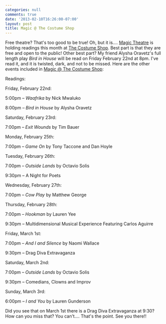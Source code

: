 ```yaml
---
categories: null
comments: true
date: '2013-02-10T16:26:00-07:00'
layout: post
title: Magic @ The Costume Shop
---
```


Free theatre? That's too good to be true! Oh, but it is.... [Magic Theatre](http://magictheatre.org/) is holding readings this month at [The Costume Shop](https://maps.google.com/maps?q=1117+Market+Street+San+Francisco,+CA&ie=UTF-8&hq=&hnear=0x8085809b34dc60c3:0x355635793e574a12,1117+Market+St,+San+Francisco,+CA+94102&gl=us&ei=SzsYUZmQE4TZigLGrIHoBQ&ved=0CDEQ8gEwAA). Best part is that they are free and open to the public! Other best part? My friend Alysha Oravetz's full length play *Bird in House* will be read on Friday February 22nd at 8pm. I've read it, and it is twisted, dark, and not to be missed. Here are the other events included in [Magic @ The Costume Shop](http://magictheatre.org/about/new-play-development-magic/magic-at-the-costume-shop):

Readings:

Friday, February 22nd:

5:00pm – *Waafrika* by Nick Mwaluko

8:00pm – *Bird in House* by Alysha Oravetz

Saturday, February 23rd:

7:00pm – *Exit Wounds* by Tim Bauer

Monday, February 25th:

7:00pm – *Game On* by Tony Taccone and Dan Hoyle

Tuesday, February 26th:

7:00pm – *Outside Lands* by Octavio Solis

9:30pm – A Night for Poets

Wednesday, February 27th:

7:00pm – *Cow Play* by Matthew George

Thursday, February 28th:

7:00pm – *Hookman* by Lauren Yee

9:30pm – Multidimensional Musical Experience Featuring Carlos Aguirre

Friday, March 1st:

7:00pm – *And I and Silence* by Naomi Wallace

9:30pm – Drag Diva Extravaganza

Saturday, March 2nd:

7:00pm – *Outside Lands* by Octavio Solis

9:30pm – Comedians, Clowns and Improv

Sunday, March 3rd:

6:00pm – *I and You* by Lauren Gunderson

Did you see that on March 1st there is a Drag Diva Extravaganza at 9:30? How can you miss that? You can't.... That's the point. See you there!!
